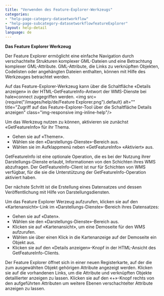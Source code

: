```yaml
---
title: "Verwenden des Feature-Explorer-Werkzeugs"
categories:
- "help-page-category-datasetworkflow"
- "help-page-subcategory-datasetworkflowfeatureExplorer"
layout: help-detail
language: de
---
```


**Das Feature Explorer Werkzeug**

Der Feature Explorer ermöglicht eine einfache Navigation durch verschachtelte Strukturen komplexer GML-Dateien und eine Betrachtung komplexer GML-Attribute. GML-Attribute, die Links zu verknüpften Objekten, Codelisten oder angehängten Dateien enthalten, können mit Hilfe des Werkzeuges betrachtet werden.

Auf das Feature-Explorer-Werkzeug kann über die Schaltfläche «Details anzeigen» in der HTML-GetFeatureInfo-Antwort der WMS-Dienste bei hale»connect zugegriffen werden.
<img src={require("/images/help/de/Feature Explorer.png").default} alt="" title="Zugriff auf das Feature-Explorer-Tool über die Schaltfläche Details anzeigen" class="img-responsive img-inline-help"/>

Um das Werkzeug nutzen zu können, aktivieren sie zunächst &laquo;GetFeatureInfo&raquo; für ihr Thema.
  * Gehen sie auf &laquo;Themen&raquo;.
  * Wählen sie den &laquo;Darstellungs-Dienste&raquo;-Bereich aus.
  * Wählen sie im Aufklappmenü neben &laquo;GetFeatureInfo&raquo; &laquo;Aktiviert&raquo; aus.

GetFeatureInfo ist eine optionale Operation, die es bei der Nutzung ihrer Darstellungs-Dienste erlaubt, Informationen von den Schichten ihres WMS abzufragen. Der GetFeatureInfo-Client ist nur für Schichten von WMS verfügbar, für die sie die Unterstützung der GetFeatureInfo-Operation aktiviert haben.

Der nächste Schritt ist die Erstellung eines Datensatzes und dessen Veröffentlichung mit Hilfe von Darstellungsdiensten.

Um das Feature Explorer Werzeug aufzurufen, klicken sie auf den &laquo;Kartenansicht&raquo;-Link im &laquo;Darstellungs-Dienste&raquo;-Bereich ihres Datensatzes:
  * Gehen sie auf &laquo;Daten&raquo;.
  * Wählen sie den &laquo;Darstellungs-Dienste&raquo;-Bereich aus.
  * Klicken sie auf &laquo;Kartenansicht&raquo;, um eine Demoseite für den WMS aufzurufen.
  * Wählen sie über einen Klick in die Kartenanzeige auf der Demoseite ein Objekt aus.
  * Klicken sie auf den &laquo;Details anzeigen&raquo;-Knopf in der HTML-Ansicht des GetFeatureInfo-Clients.

Der Feature Explorer öffnet sich in einer neuen Registerkarte, auf der die zum ausgewählten Objekt gehörigen Attribute angezeigt werden. Klicken sie auf die vorhandenen Links, um die Attribute und verknüpften Objekte detaillierter anzeigen zu lassen. Klicken sie auf den &laquo;+&raquo;-Knopf rechts von den aufgeführten Attributen um weitere Ebenen verschachtelter Attribute anzeigen zu lassen.
